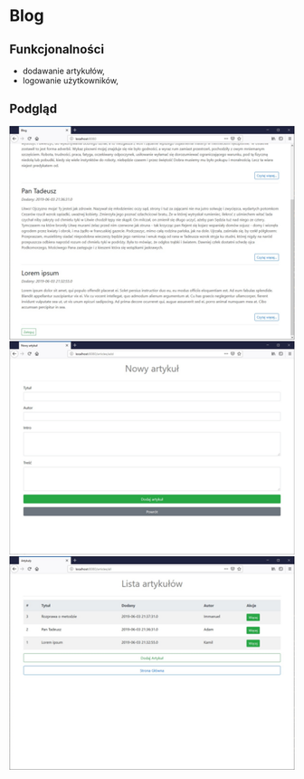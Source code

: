 # Blog

## Funkcjonalności
* dodawanie artykułów,
* logowanie użytkowników,

## Podgląd
![home](images/home.jpg)
![addArticle](images/addArticle.jpg)
![articles](images/articles.jpg)